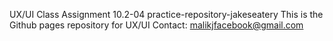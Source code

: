 UX/UI Class Assignment 10.2-04 practice-repository-jakeseatery
This is the Github pages repository  for UX/UI 
Contact: malikjfacebook@gmail.com
